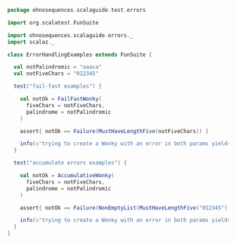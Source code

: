 
```scala
package ohnosequences.scalaguide.test.errors

import org.scalatest.FunSuite

import ohnosequences.scalaguide.errors._
import scalaz._

class ErrorHandlingExamples extends FunSuite {

  val notPalindromic = "aaaca"
  val notFiveChars = "012345"

  test("fail-fast examples") {

    val notOk = FailFastWonky(
      fiveChars = notFiveChars,
      palindrome = notPalindromic
    )

    assert{ notOk == Failure(MustHaveLengthFive(notFiveChars)) }

    info(s"trying to create a Wonky with an error in both params yields the first one: ${notOk}")
  }

  test("accumulate errors examples") {

    val notOk = AccumulativeWonky(
      fiveChars = notFiveChars,
      palindrome = notPalindromic
    )

    assert{ notOk == Failure(NonEmptyList(MustHaveLengthFive("012345"), MustBePalindromic("aaaca"))) }

    info(s"trying to create a Wonky with an error in both params yields both errors: ${notOk}")
  } 
}


```




[test/scala/monoidsExample.scala]: monoidsExample.scala.md
[test/scala/errors.scala]: errors.scala.md
[main/scala/override.scala]: ../../main/scala/override.scala.md
[main/scala/typeMembers.scala]: ../../main/scala/typeMembers.scala.md
[main/scala/taggedTypes.scala]: ../../main/scala/taggedTypes.scala.md
[main/scala/refinementsAndWith.scala]: ../../main/scala/refinementsAndWith.scala.md
[main/scala/typeclasses.scala]: ../../main/scala/typeclasses.scala.md
[main/scala/existentials.scala]: ../../main/scala/existentials.scala.md
[main/scala/errors.scala]: ../../main/scala/errors.scala.md